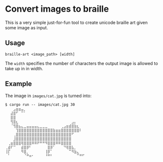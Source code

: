# Convert images to braille

This is a very simple just-for-fun tool to create unicode braille art given some image as input.

## Usage

```
braille-art <image_path> [width]
```

The `width` specifies the number of characters the output image is allowed to take up in in width.

## Example

The image in `images/cat.jpg` is turned into:

```
$ cargo run -- images/cat.jpg 30
⠀⠀⠀⣠⣶⣶⣤⡀⠀⠀⠀⠀⠀⠀⠀⠀⠀⠀⠀⠀⠀⠀⠀⠀⠀⠀⠀⠀⠀⠀
⠀⠀⣼⣿⠋⠀⠉⠁⠀⠀⠀⠀⠀⠀⠀⠀⠀⠀⠀⠀⠀⠀⠀⠀⠀⠀⠀⠀⠀⠀
⠀⠀⣿⣿⠀⠀⠀⠀⠀⠀⠀⠀⠀⠀⠀⠀⠀⠀⠀⠀⠀⠀⠀⠀⠀⠀⠀⠀⠀⠀
⠀⠀⢻⣿⣆⠀⠀⠀⠀⠀⠀⠀⠀⠀⠀⠀⠀⠀⠀⠀⠀⠀⠀⠀⠀⣠⡄⠀⠀⠀
⠀⠀⠈⢻⣿⣦⣄⣀⣤⣤⣤⣤⣄⣀⣀⣀⠀⠀⠀⠀⠀⢀⣠⣶⣾⣿⣷⣆⠀⠀
⠀⠀⠀⠀⢹⣿⣿⣿⣿⣿⣿⣿⣿⣿⣿⣿⣿⣿⣷⣶⣶⣿⣿⣿⣿⣿⣿⣿⠇⠀
⠀⠀⠀⢀⣿⣿⣿⣿⣿⣿⣿⣿⣿⣿⣿⣿⣿⣿⣿⣿⣿⣿⣿⣿⣿⠋⠀⠀⠀⠀
⠀⠀⠀⣸⣿⣿⣿⣿⣿⣿⣿⣿⣿⣿⣿⣿⣿⣿⣿⣿⣿⣿⣿⣿⣿⠀⠀⠀⠀⠀
⠀⢀⣶⣿⣿⣿⢿⣿⣿⣿⠿⠿⠟⠛⠛⠻⣿⣿⣿⠿⠿⣿⣿⣿⣿⠀⠀⠀⠀⠀
⢀⣾⠏⠉⠀⠀⣾⣿⡿⠃⠀⠀⠀⠀⠀⠀⣿⡿⠁⠀⠀⠀⠙⢿⣿⣧⡀⠀⠀⠀
⢸⡏⠀⠀⠀⠀⠻⣿⡀⠀⠀⠀⠀⠀⠀⢸⡿⠁⠀⠀⠀⠀⠀⠀⠉⠻⣷⣄⠀⠀
⠀⠁⠀⠀⠀⠀⠀⠈⠛⠶⠂⠀⠀⠀⠀⠘⠛⠃⠀⠀⠀⠀⠀⠀⠀⠀⠀⠉⠛⠋
```
